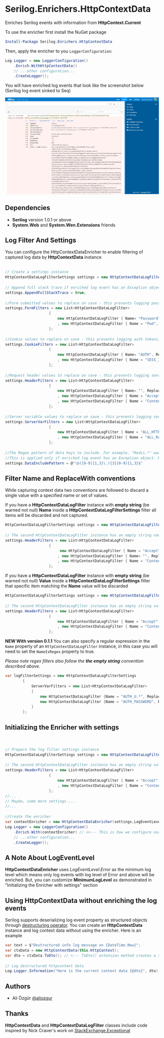 # Serilog.Enrichers.HttpContextData
Enriches Serilog events with information from **HttpContext.Current**

To use the enricher first install the NuGet package

```powershell
Install-Package Serilog.Enrichers.HttpContextData
```
Then, apply the enricher to you ```LoggerConfiguration```:

```csharp
Log.Logger = new LoggerConfiguration()
    .Enrich.WithHttpContextData()
    // ...other configuration...
    .CreateLogger();
```

You will have enriched log events that look like the screenshot below (Serilog log event sinked to Seq)

![Serilog.Enrichers.HttpContextData on Seq](https://raw.githubusercontent.com/aliozgur/Serilog.Enrichers.HttpContextData/master/assets/ss.png)


## Dependencies
* **Serilog** version 1.0.1 or above 
* **System.Web** and **System.Wen.Extensions** friends


## Log Filter And Settings

You can configure the HttpContextDataEnricher to enable filtering of captured log data by **HttpContextData** instance

```csharp

// Create a settings instance
HttpContextDataLogFilterSettings settings = new HttpContextDataLogFilterSettings();

// Append full stack trace if enriched log event has an Exception object
settings.AppendFullStackTrace = true;

//Form submitted values to replace on save - this prevents logging passwords, etc
settings.FormFilters = new List<HttpContextDataLogFilter>
                    {
                        new HttpContextDataLogFilter { Name= "Password", ReplaceWith="" } // Do not capture form field named Password. See "Filter Name and ReplaceWith conventions"
                        , new HttpContextDataLogFilter { Name = "Pwd", ReplaceWith = "*** WE DO NOT RECORDS PASSWORDS *** " } // Capture field named Pwd and replace the value 
                    };

//Cookie values to replace on save - this prevents logging auth tokens, etc.
settings.CookieFilters = new List<HttpContextDataLogFilter>
                    {
                        new HttpContextDataLogFilter { Name= "AUTH", ReplaceWith="" } // Do not capture cookie named AUTH. See "Filter Name and ReplaceWith conventions"
                        , new HttpContextDataLogFilter { Name = "SESS_ID", ReplaceWith = "*** WE DO NOT RECORDS COOKIES *** " } // Capture cookie named SESS_ID and replace the value 
                    };

//Request header values to replace on save - this prevents logging sensitive request headers.
settings.HeaderFilters = new List<HttpContextDataLogFilter>
                    {
                        new HttpContextDataLogFilter { Name= "", ReplaceWith="" } // This is a special case. See "Filter Name and ReplaceWith conventions"
                        , new HttpContextDataLogFilter { Name = "Accept", ReplaceWith = "***" } // Capture Accept header value and replace 
                        , new HttpContextDataLogFilter { Name = "Content-Type", ReplaceWith = "" } // Do not capture Content-Type header value. See "Filter Name and ReplaceWith conventions"
                    };

//Server variable values to replace on save - this prevents logging sensitive request headers.
settings.ServerVarFilters = new List<HttpContextDataLogFilter>
                    {
                        new HttpContextDataLogFilter { Name = "ALL_HTTP", ReplaceWith = "***" } // Capture ALL_HTTP server variable and replace 
                        , new HttpContextDataLogFilter { Name = "ALL_RAW", ReplaceWith = "" } // Do not capture ALL_RAW server variable. See "Filter Name and ReplaceWith conventions"
                    };

//The Regex pattern of data keys to include. For example, "Redis.*" would include all keys that start with Redis
//This is applied only if enriched log event has an Exception object. Matched data values from exceptions Data array are captured in CustomData property of the  HttpContextData instance
settings.DataIncludePattern = @"\b([0-9]{1,3}\.){3}[0-9]{1,3}$" 

```

## Filter Name and ReplaceWith conventions
While capturing context data two conventions are followed to discard a single value with a specified name or set of values.

If you have a **HttpContextDataLogFilter** instance with **empty string** (be warned not null)  **Name** inside a **HttpContextDataLogFilterSettings** filter all items will be discarded and not captured.

```csharp
HttpContextDataLogFilterSettings settings = new HttpContextDataLogFilterSettings();

// The second HttpContextDataLogFilter instance has an empty string name which will cause all header items to be discarded
settings.HeaderFilters = new List<HttpContextDataLogFilter>
                    {
                         new HttpContextDataLogFilter { Name = "Accept", ReplaceWith = "***" } // Capture Accept header value and replace 
                        , new HttpContextDataLogFilter { Name= "", ReplaceWith="" } // This is a special case. See "Filter Name and ReplaceWith conventions"
                        , new HttpContextDataLogFilter { Name = "Content-Type", ReplaceWith = "" } // Do not capture Content-Type header value. See "Filter Name and ReplaceWith conventions"
                    };

```
If you have a **HttpContextDataLogFilter** instance with **empty string** (be warned not null)  **Value** inside a **HttpContextDataLogFilterSettings** filter that specific item matching the **Name** value will be discarded

```csharp
HttpContextDataLogFilterSettings settings = new HttpContextDataLogFilterSettings();

// The second HttpContextDataLogFilter instance has an empty string value for "Content-Type" which will cause Content-Type header value to be discarded
settings.HeaderFilters = new List<HttpContextDataLogFilter>
                    {
                        new HttpContextDataLogFilter { Name = "Accept", ReplaceWith = "***" } // Capture Accept header value and replace 
                        , new HttpContextDataLogFilter { Name = "Content-Type", ReplaceWith = "" } // Do not capture Content-Type header value. See "Filter Name and ReplaceWith conventions"
                    };

```

**NEW With version 0.1.1** You can also specify a regular expression in the ```Name``` property of  an ```HttpContextDataLogFilter``` instance, in this case you will need to set the ```NameIsRegex``` property to true.

_Please note regex filters also follow the **the empty string** convention described above._

```csharp
var logFilterSettings = new HttpContextDataLogFilterSettings
        {
            ServerVarFilters = new List<HttpContextDataLogFilter>
            {
                new HttpContextDataLogFilter {Name = "AUTH_U.*", ReplaceWith = "", NameIsRegex = true }, // will remove all server variables matched by the regex specified in the Name property.
                new HttpContextDataLogFilter {Name = "AUTH_PASSWORD", ReplaceWith = "***"},
            }
        };
```


## Initializing the Enricher with settings

```csharp


// Prepare the log filter settings instance
HttpContextDataLogFilterSettings settings = new HttpContextDataLogFilterSettings();

// The second HttpContextDataLogFilter instance has an empty string value for "Content-Type" which will cause Content-Type header value to be discarded
settings.HeaderFilters = new List<HttpContextDataLogFilter>
                    {
                        new HttpContextDataLogFilter { Name = "Accept", ReplaceWith = "***" } // Capture Accept header value and replace 
                        , new HttpContextDataLogFilter { Name = "Content-Type", ReplaceWith = "" } // Do not capture Content-Type header value. See "Filter Name and ReplaceWith conventions"
                    };
//...
// Maybe, some more settings....
//...

//Create the enricher 
var contextEnricher = new HttpContextDataEnricher(settings,LogEventLevel.Error);
Log.Logger = new LoggerConfiguration()
    .Enrich.With(contextEnricher) // <<--- This is how we configure our enricher
    // ...other configuration...
    .CreateLogger();

```


## A Note About LogEventLevel

**HttpContextDataEnricher** uses _LogEventLevel.Error_ as the minimum log level which means only log events with log level of Error and above will be enriched.
But, you can customize  **MinimumLogLevel** as demonstrated in "Initializing the Enricher with settings" section 

## Using HttpContextData without enriching the log events  

Serilog supports deserializing log event property as structured objects through [destructuring operator](https://github.com/serilog/serilog/wiki/Structured-Data#preserving-object-structure).
You can create an **HttpContextData** instance and log context data without using the enricher. Here is an example

```csharp
var text = $"Destructured info log message on {DateTime.Now}";
var ctxData = new HttpContextData(this.HttpContext);
var dto = ctxData.ToDto(); // <--- ToDto() extension method creates a serialazable anonymous copy of HttpContextData instance                

// Log destructured httpcontext data
Log.Logger.Information("Here is the current context data {@dto}", dto);

```

## Authors
* Ali Özgür [@aliozgur](https://twitter.com/aliozgur)

## Thanks
**HttpContextData** and  **HttpContextDataLogFilter** classes include code inspired by Nick Craver's work on [StackExchange.Exceptional](https://github.com/NickCraver/StackExchange.Exceptional) 
